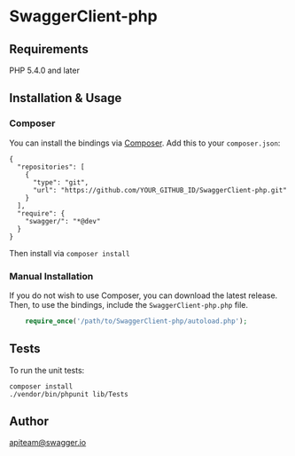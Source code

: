 # SwaggerClient-php

## Requirements

PHP 5.4.0 and later

## Installation & Usage
### Composer

You can install the bindings via [Composer](http://getcomposer.org/). Add this to your `composer.json`:

```
{
  "repositories": [
    {
      "type": "git",
      "url": "https://github.com/YOUR_GITHUB_ID/SwaggerClient-php.git"
    }
  ],
  "require": {
    "swagger/": "*@dev"
  }
}
```

Then install via `composer install`

### Manual Installation

If you do not wish to use Composer, you can download the latest release. Then, to use the bindings, include the `SwaggerClient-php.php` file.
```php
    require_once('/path/to/SwaggerClient-php/autoload.php');
```

## Tests 

To run the unit tests:
```
composer install
./vendor/bin/phpunit lib/Tests
```

## Author

apiteam@swagger.io


